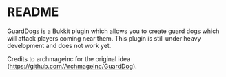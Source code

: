 # README #

GuardDogs is a Bukkit plugin which allows you to create guard dogs which will attack players coming near them.
This plugin is still under heavy development and does not work yet.

Credits to archmageinc for the original idea (https://github.com/ArchmageInc/GuardDog).